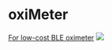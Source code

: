 # oxiMeter
 [For low-cost BLE oximeter](https://m.tb.cn/h.fp1LnsS?tk=KcUd2Sre93W%E3%80%8CBluetooth)
![](https://gd1.alicdn.com/imgextra/i1/2268933249/O1CN011uo0wW1Zs5Qz8UyUy_!!2268933249.jpg)

 
